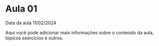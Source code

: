 # Aula 01

Data da aula 11/02/2024

Aqui você pode adicionar mais informações sobre o conteúdo da aula, tópicos exercícios e outros.
